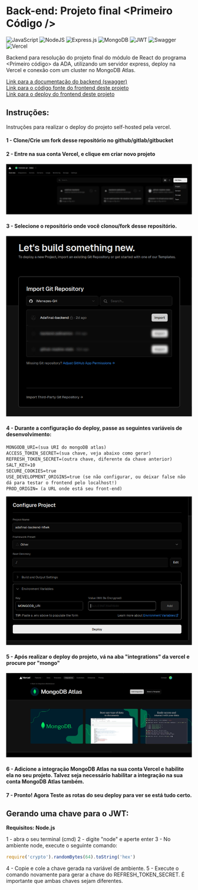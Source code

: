 # Back-end: Projeto final <Primeiro Código />
![JavaScript](https://img.shields.io/badge/javascript-%23323330.svg?style=for-the-badge&logo=javascript&logoColor=%23F7DF1E)
![NodeJS](https://img.shields.io/badge/node.js-6DA55F?style=for-the-badge&logo=node.js&logoColor=white)
![Express.js](https://img.shields.io/badge/express.js-%23404d59.svg?style=for-the-badge&logo=express&logoColor=%2361DAFB)
![MongoDB](https://img.shields.io/badge/MongoDB-%234ea94b.svg?style=for-the-badge&logo=mongodb&logoColor=white)
![JWT](https://img.shields.io/badge/JWT-black?style=for-the-badge&logo=JSON%20web%20tokens)
![Swagger](https://img.shields.io/badge/-Swagger-%23Clojure?style=for-the-badge&logo=swagger&logoColor=white)
![Vercel](https://img.shields.io/badge/vercel-%23000000.svg?style=for-the-badge&logo=vercel&logoColor=white)

Backend para resolução do projeto final do módulo de React do programa <Primeiro código> da ADA, utilizando um servidor express, deploy na Vercel e conexão com um cluster no MongoDB Atlas.  

[Link para a documentação do backend (swagger)](https://adafinal-backend.vercel.app/api-docs/)  
[Link para o código fonte do frontend deste projeto](https://github.com/IMenezes-GH/Adafinal-frontend)  
[Link para o deploy do frontend deste projeto](https://adafinal-frontend.vercel.app/)  

## Instruções:
Instruções para realizar o deploy do projeto self-hosted pela vercel.

#### 1 - Clone/Crie um fork desse repositório no github/gitlab/gitbucket  
#### 2 - Entre na sua conta Vercel, e clique em criar novo projeto
<img src="./docs/Screenshot_20231108_200755.png">  

#### 3 - Selecione o repositório onde você clonou/fork desse repositório. 

<img src="./docs/Screenshot_20231108_200931.png">

#### 4 - Durante a configuração do deploy, passe as seguintes variáveis de desenvolvimento:

    MONGODB_URI=(sua URI do mongoDB atlas)  
    ACCESS_TOKEN_SECRET=(sua chave, veja abaixo como gerar) 
    REFRESH_TOKEN_SECRET=(outra chave, diferente da chave anterior)   
    SALT_KEY=10  
    SECURE_COOKIES=true  
    USE_DEVELOPMENT_ORIGINS=true (se não configurar, ou deixar false não dá para testar o frontend pelo localhost!)
    PROD_ORIGIN= (a URL onde está seu front-end)


<img src="./docs/Screenshot_20231108_201113.png" />

#### 5 - Após realizar o deploy do projeto, vá na aba "integrations" da vercel e procure por "mongo"

<img src="./docs/Screenshot_20231108_204206.png">

#### 6 - Adicione a integração MongoDB Atlas na sua conta Vercel e habilite ela no seu projeto. Talvez seja necessário habilitar a integração na sua conta MongoDB Atlas também.
#### 7 - Pronto! Agora Teste as rotas do seu deploy para ver se está tudo certo.

## Gerando uma chave para o JWT:

**Requisitos: Node.js**

1 - abra o seu terminal (cmd)
2 - digite "node" e aperte enter
3 - No ambiente node, execute o seguinte comando:
```javascript
require('crypto').randomBytes(64).toString('hex')
```
4 - Copie e cole a chave gerada na variável de ambiente.
5 - Execute o comando novamente para gerar a chave do REFRESH_TOKEN_SECRET. É importante que ambas chaves sejam diferentes.
